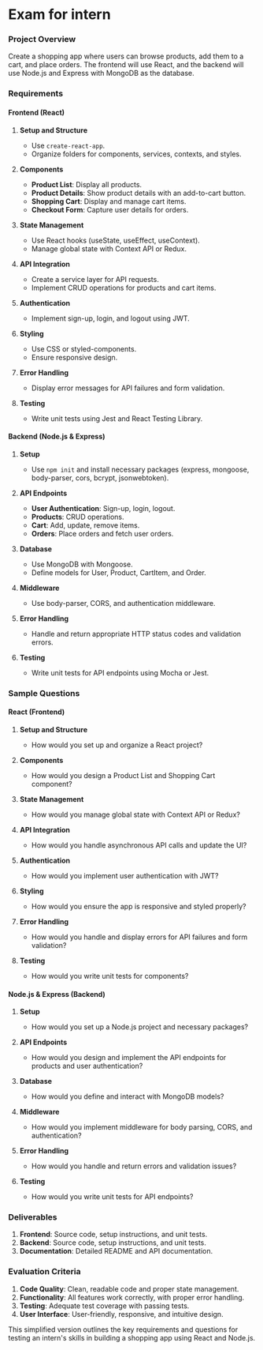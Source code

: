 # Exam for intern


### Project Overview
Create a shopping app where users can browse products, add them to a cart, and place orders. The frontend will use React, and the backend will use Node.js and Express with MongoDB as the database.

### Requirements

#### Frontend (React)
1. **Setup and Structure**
   - Use `create-react-app`.
   - Organize folders for components, services, contexts, and styles.

2. **Components**
   - **Product List**: Display all products.
   - **Product Details**: Show product details with an add-to-cart button.
   - **Shopping Cart**: Display and manage cart items.
   - **Checkout Form**: Capture user details for orders.

3. **State Management**
   - Use React hooks (useState, useEffect, useContext).
   - Manage global state with Context API or Redux.

4. **API Integration**
   - Create a service layer for API requests.
   - Implement CRUD operations for products and cart items.

5. **Authentication**
   - Implement sign-up, login, and logout using JWT.

6. **Styling**
   - Use CSS or styled-components.
   - Ensure responsive design.

7. **Error Handling**
   - Display error messages for API failures and form validation.

8. **Testing**
   - Write unit tests using Jest and React Testing Library.

#### Backend (Node.js & Express)
1. **Setup**
   - Use `npm init` and install necessary packages (express, mongoose, body-parser, cors, bcrypt, jsonwebtoken).

2. **API Endpoints**
   - **User Authentication**: Sign-up, login, logout.
   - **Products**: CRUD operations.
   - **Cart**: Add, update, remove items.
   - **Orders**: Place orders and fetch user orders.

3. **Database**
   - Use MongoDB with Mongoose.
   - Define models for User, Product, CartItem, and Order.

4. **Middleware**
   - Use body-parser, CORS, and authentication middleware.

5. **Error Handling**
   - Handle and return appropriate HTTP status codes and validation errors.

6. **Testing**
   - Write unit tests for API endpoints using Mocha or Jest.

### Sample Questions

#### React (Frontend)
1. **Setup and Structure**
   - How would you set up and organize a React project?

2. **Components**
   - How would you design a Product List and Shopping Cart component?

3. **State Management**
   - How would you manage global state with Context API or Redux?

4. **API Integration**
   - How would you handle asynchronous API calls and update the UI?

5. **Authentication**
   - How would you implement user authentication with JWT?

6. **Styling**
   - How would you ensure the app is responsive and styled properly?

7. **Error Handling**
   - How would you handle and display errors for API failures and form validation?

8. **Testing**
   - How would you write unit tests for components?

#### Node.js & Express (Backend)
1. **Setup**
   - How would you set up a Node.js project and necessary packages?

2. **API Endpoints**
   - How would you design and implement the API endpoints for products and user authentication?

3. **Database**
   - How would you define and interact with MongoDB models?

4. **Middleware**
   - How would you implement middleware for body parsing, CORS, and authentication?

5. **Error Handling**
   - How would you handle and return errors and validation issues?

6. **Testing**
   - How would you write unit tests for API endpoints?

### Deliverables
1. **Frontend**: Source code, setup instructions, and unit tests.
2. **Backend**: Source code, setup instructions, and unit tests.
3. **Documentation**: Detailed README and API documentation.

### Evaluation Criteria
1. **Code Quality**: Clean, readable code and proper state management.
2. **Functionality**: All features work correctly, with proper error handling.
3. **Testing**: Adequate test coverage with passing tests.
4. **User Interface**: User-friendly, responsive, and intuitive design.

This simplified version outlines the key requirements and questions for testing an intern's skills in building a shopping app using React and Node.js.
